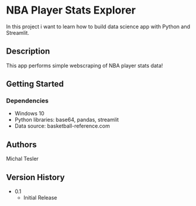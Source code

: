 # NBA Player Stats Explorer

In this project i want to learn how to build data science app with Python and Streamlit.

## Description

This app performs simple webscraping of NBA player stats data!

## Getting Started

### Dependencies

* Windows 10
* Python libraries: base64, pandas, streamlit
* Data source: basketball-reference.com

## Authors

Michal Tesler

## Version History

* 0.1
    * Initial Release